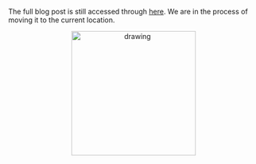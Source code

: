 The full blog post is still accessed through [here](https://www.1onepsilon.com/single-post/2018/01/28/How-Many-Times-Does-a-Number-Appear-on-the-Times-Table). We are in the process of moving it to the current location.

<center>
 <img class = "blog-inline-image" src="https://es-app.com/assets/843nxa.jpg" alt="drawing" width="250px"/>
</center> 